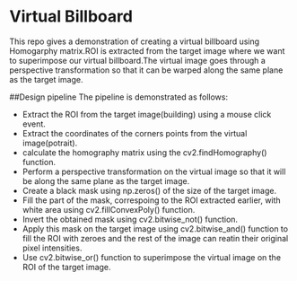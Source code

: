 # Virtual Billboard
This repo gives a demonstration of creating a virtual billboard using Homogarphy matrix.ROI is extracted from the target image where we want to superimpose our virtual billboard.The virtual image goes through a perspective transformation so that it can be warped along the same plane as the target image. 

##Design pipeline
The pipeline is demonstrated as follows:
* Extract the ROI from the target image(building) using a mouse click event.
* Extract the coordinates of the corners points from the virtual image(potrait).
* calculate the homography matrix using the cv2.findHomography() function.
* Perform a perspective transformation on the virtual image so that it will be along the same plane as the target image.
* Create a black mask using np.zeros() of the size of the target image.
* Fill the part of the mask, correspoing to the ROI extracted earlier, with white area using cv2.fillConvexPoly() function. 
* Invert the obtained mask using cv2.bitwise_not() function.
* Apply this mask on the target image using cv2.bitwise_and() function to fill the ROI with zeroes and the rest of the image can reatin their original pixel intensities.
* Use cv2.bitwise_or() function to superimpose the virtual image on the ROI of the target image.
